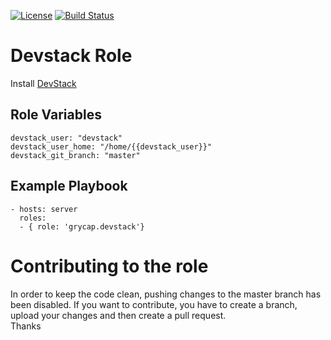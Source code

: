 [![License](https://img.shields.io/badge/license-Apache%202-blue.svg)](https://www.apache.org/licenses/LICENSE-2.0)
[![Build Status](https://travis-ci.org/grycap/ansible-role-devstack.svg?branch=master)](https://travis-ci.org/grycap/ansible-role-devstack)

Devstack Role
===================

Install [DevStack](https://docs.openstack.org/developer/devstack/)

Role Variables
--------------
```
devstack_user: "devstack"
devstack_user_home: "/home/{{devstack_user}}"
devstack_git_branch: "master"
```

Example Playbook
----------------
```
- hosts: server
  roles:
  - { role: 'grycap.devstack'}
```

Contributing to the role
========================
In order to keep the code clean, pushing changes to the master branch has been disabled. If you want to contribute, you have to create a branch, upload your changes and then create a pull request.  
Thanks
